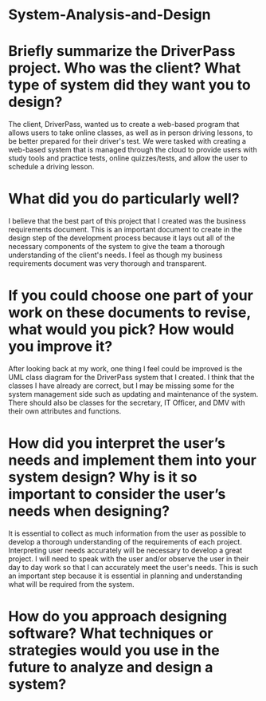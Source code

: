 # System-Analysis-and-Design
# Briefly summarize the DriverPass project. Who was the client? What type of system did they want you to design?
The client, DriverPass, wanted us to create a web-based program that allows users to take online classes, as well as in person driving lessons, to be better prepared for their driver's test. We were tasked with creating a web-based system that is managed through the cloud to provide users with study tools and practice tests, online quizzes/tests, and allow the user to schedule a driving lesson. 

# What did you do particularly well?
I believe that the best part of this project that I created was the business requirements document. This is an important document to create in the design step of the development process because it lays out all of the necessary components of the system to give the team a thorough understanding of the client's needs. I feel as though my business requirements document was very thorough and transparent. 

# If you could choose one part of your work on these documents to revise, what would you pick? How would you improve it?
After looking back at my work, one thing I feel could be improved is the UML class diagram for the DriverPass system that I created. I think that the classes I have already are correct, but I may be missing some for the system management side such as updating and maintenance of the system. There should also be classes for the secretary, IT Officer, and DMV with their own attributes and functions. 

# How did you interpret the user’s needs and implement them into your system design? Why is it so important to consider the user’s needs when designing?
It is essential to collect as much information from the user as possible to develop a thorough understanding of the requirements of each project. Interpreting user needs accurately will be necessary to develop a great project. I will need to speak with the user and/or observe the user in their day to day work so that I can accurately meet the user's needs. This is such an important step because it is essential in planning and understanding what will be required from the system. 

# How do you approach designing software? What techniques or strategies would you use in the future to analyze and design a system?
